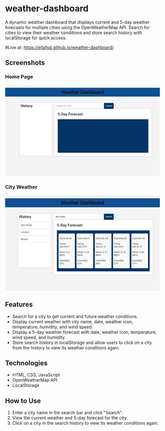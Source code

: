 # weather-dashboard
A dynamic weather dashboard that displays current and 5-day weather forecasts for multiple cities using the OpenWeatherMap API. Search for cities to view their weather conditions and store search history with localStorage for quick access.

#Live at: https://ellafsd.github.io/weather-dashboard/
## Screenshots

### Home Page
![Home Page](./assets/images/homepage.png)

### City Weather
![City Weather](./assets/images/cityweather.png)

## Features
- Search for a city to get current and future weather conditions.
- Display current weather with city name, date, weather icon, temperature, humidity, and wind speed.
- Display a 5-day weather forecast with date, weather icon, temperature, wind speed, and humidity.
- Store search history in localStorage and allow users to click on a city from the history to view its weather conditions again.

## Technologies
- HTML, CSS, JavaScript
- OpenWeatherMap API
- LocalStorage

## How to Use
1. Enter a city name in the search bar and click "Search".
2. View the current weather and 5-day forecast for the city.
3. Click on a city in the search history to view its weather conditions again.
